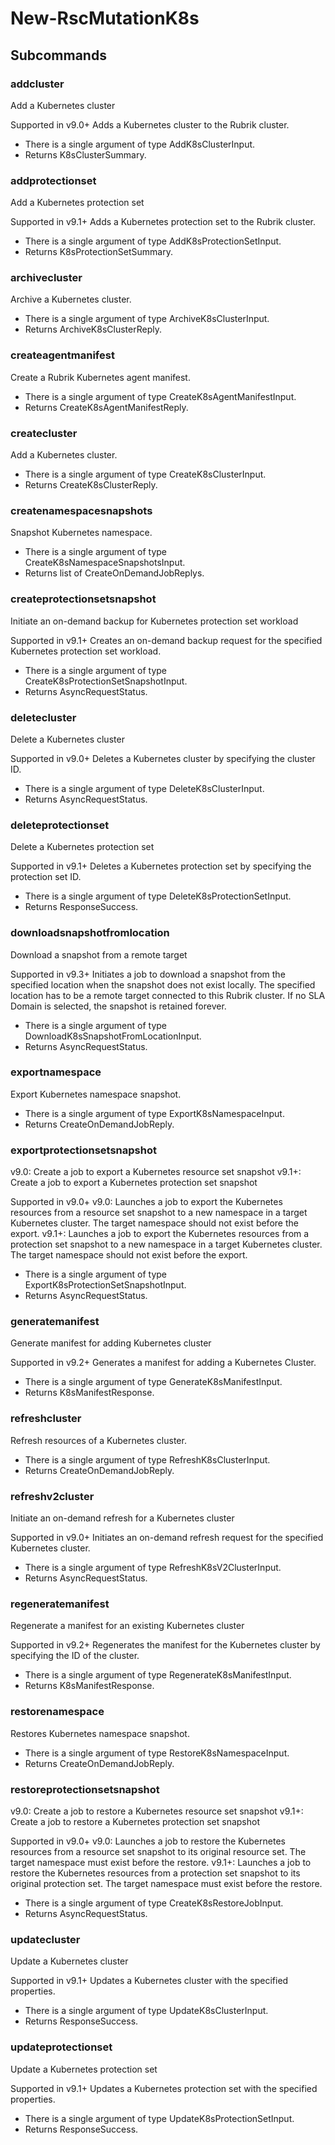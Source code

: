 # New-RscMutationK8s
## Subcommands
### addcluster
Add a Kubernetes cluster

Supported in v9.0+
Adds a Kubernetes cluster to the Rubrik cluster.

- There is a single argument of type AddK8sClusterInput.
- Returns K8sClusterSummary.
### addprotectionset
Add a Kubernetes protection set

Supported in v9.1+
Adds a Kubernetes protection set to the Rubrik cluster.

- There is a single argument of type AddK8sProtectionSetInput.
- Returns K8sProtectionSetSummary.
### archivecluster
Archive a Kubernetes cluster.

- There is a single argument of type ArchiveK8sClusterInput.
- Returns ArchiveK8sClusterReply.
### createagentmanifest
Create a Rubrik Kubernetes agent manifest.

- There is a single argument of type CreateK8sAgentManifestInput.
- Returns CreateK8sAgentManifestReply.
### createcluster
Add a Kubernetes cluster.

- There is a single argument of type CreateK8sClusterInput.
- Returns CreateK8sClusterReply.
### createnamespacesnapshots
Snapshot Kubernetes namespace.

- There is a single argument of type CreateK8sNamespaceSnapshotsInput.
- Returns list of CreateOnDemandJobReplys.
### createprotectionsetsnapshot
Initiate an on-demand backup for Kubernetes protection set workload

Supported in v9.1+
Creates an on-demand backup request for the specified Kubernetes protection set workload.

- There is a single argument of type CreateK8sProtectionSetSnapshotInput.
- Returns AsyncRequestStatus.
### deletecluster
Delete a Kubernetes cluster

Supported in v9.0+
Deletes a Kubernetes cluster by specifying the cluster ID.

- There is a single argument of type DeleteK8sClusterInput.
- Returns AsyncRequestStatus.
### deleteprotectionset
Delete a Kubernetes protection set

Supported in v9.1+
Deletes a Kubernetes protection set by specifying the protection set ID.

- There is a single argument of type DeleteK8sProtectionSetInput.
- Returns ResponseSuccess.
### downloadsnapshotfromlocation
Download a snapshot from a remote target

Supported in v9.3+
Initiates a job to download a snapshot from the specified location when the snapshot does not exist locally. The specified location has to be a remote target connected to this Rubrik cluster. If no SLA Domain is selected, the snapshot is retained forever.

- There is a single argument of type DownloadK8sSnapshotFromLocationInput.
- Returns AsyncRequestStatus.
### exportnamespace
Export Kubernetes namespace snapshot.

- There is a single argument of type ExportK8sNamespaceInput.
- Returns CreateOnDemandJobReply.
### exportprotectionsetsnapshot
v9.0: Create a job to export a Kubernetes resource set snapshot
v9.1+: Create a job to export a Kubernetes protection set snapshot

Supported in v9.0+
v9.0: Launches a job to export the Kubernetes resources from a resource set snapshot to a new namespace in a target Kubernetes cluster. The target namespace should not exist before the export.
v9.1+: Launches a job to export the Kubernetes resources from a protection set snapshot to a new namespace in a target Kubernetes cluster. The target namespace should not exist before the export.

- There is a single argument of type ExportK8sProtectionSetSnapshotInput.
- Returns AsyncRequestStatus.
### generatemanifest
Generate manifest for adding Kubernetes cluster

Supported in v9.2+
Generates a manifest for adding a Kubernetes Cluster.

- There is a single argument of type GenerateK8sManifestInput.
- Returns K8sManifestResponse.
### refreshcluster
Refresh resources of a Kubernetes cluster.

- There is a single argument of type RefreshK8sClusterInput.
- Returns CreateOnDemandJobReply.
### refreshv2cluster
Initiate an on-demand refresh for a Kubernetes cluster

Supported in v9.0+
Initiates an on-demand refresh request for the specified Kubernetes cluster.

- There is a single argument of type RefreshK8sV2ClusterInput.
- Returns AsyncRequestStatus.
### regeneratemanifest
Regenerate a manifest for an existing Kubernetes cluster

Supported in v9.2+
Regenerates the manifest for the Kubernetes cluster by specifying the ID of the cluster.

- There is a single argument of type RegenerateK8sManifestInput.
- Returns K8sManifestResponse.
### restorenamespace
Restores Kubernetes namespace snapshot.

- There is a single argument of type RestoreK8sNamespaceInput.
- Returns CreateOnDemandJobReply.
### restoreprotectionsetsnapshot
v9.0: Create a job to restore a Kubernetes resource set snapshot
v9.1+: Create a job to restore a Kubernetes protection set snapshot

Supported in v9.0+
v9.0: Launches a job to restore the Kubernetes resources from a resource set snapshot to its original resource set. The target namespace must exist before the restore.
v9.1+: Launches a job to restore the Kubernetes resources from a protection set snapshot to its original protection set. The target namespace must exist before the restore.

- There is a single argument of type CreateK8sRestoreJobInput.
- Returns AsyncRequestStatus.
### updatecluster
Update a Kubernetes cluster

Supported in v9.1+
Updates a Kubernetes cluster with the specified properties.

- There is a single argument of type UpdateK8sClusterInput.
- Returns ResponseSuccess.
### updateprotectionset
Update a Kubernetes protection set

Supported in v9.1+
Updates a Kubernetes protection set with the specified properties.

- There is a single argument of type UpdateK8sProtectionSetInput.
- Returns ResponseSuccess.
